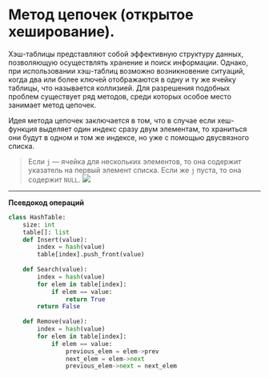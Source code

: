 # **Метод цепочек (открытое хеширование).**
Хэш-таблицы представляют собой эффективную структуру данных, позволяющую осуществлять хранение и поиск информации. Однако, при использовании хэш-таблиц возможно возникновение ситуаций, когда два или более ключей отображаются в одну и ту же ячейку таблицы, что называется коллизией. Для разрешения подобных проблем существует ряд методов, среди которых особое место занимает метод цепочек.

Идея метода цепочек заключается в том, что в случае если хеш-функция выделяет один индекс сразу двум элементам, то храниться они будут в одном и том же индексе, но уже с помощью двусвязного списка.
> Если ```j``` — ячейка для нескольких элементов, то она содержит указатель на первый элемент списка. Если же ```j``` пуста, то она содержит ```NULL```.
![](https://lh3.googleusercontent.com/Yd-JtIVQlDI9U9b7N3miEc_McdYR2nTT2ruVNPA3cQ0dJ-Rn8OPmkMHjrQGNqUh39hoBV8En3-pGpmvuLYA1OQ1pcCc--EaOQXmDSdDrKBsNYNoBYh5jzSIxY6kRLSMnlOSCrIWr)
***
**Псевдокод операций**
```python
class HashTable:
    size: int
    table[]: list
    def Insert(value):
        index = hash(value)
        table[index].push_front(value)
        
    def Search(value):
        index = hash(value)
        for elem in table[index]:
            if elem == value:
                return True
        return False
        
    def Remove(value):
        index = hash(value)
        for elem in table[index]:
            if elem == value:
                previous_elem = elem->prev
                next_elem = elem->next
                previous_elem->next = next_elem
       
    
